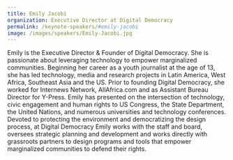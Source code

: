 ```yaml
---
title: Emily Jacobi
organization: Executive Director at Digital Democracy
permalink: /keynote-speakers/#emily-jacobi
image: /images/speakers/Emily-Jacobi.jpg
---
```


Emily is the Executive Director & Founder of Digital Democracy. She is passionate about leveraging technology to empower marginalized communities. Beginning her career as a youth journalist at the age of 13, she has led technology, media and research projects in Latin America, West Africa, Southeast Asia and the US. Prior to founding Digital Democracy, she worked for Internews Network, AllAfrica.com and as Assistant Bureau Director for Y-Press. Emily has presented on the intersection of technology, civic engagement and human rights to US Congress, the State Department, the United Nations, and numerous universities and technology conferences. Devoted to protecting the environment and democratizing the design process, at Digital Democracy Emily works with the staff and board, oversees strategic planning and development and works directly with grassroots partners to design programs and tools that empower marginalized communities to defend their rights.
